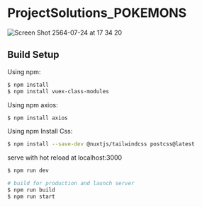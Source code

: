 # ProjectSolutions_POKEMONS
![Screen Shot 2564-07-24 at 17 34 20](https://user-images.githubusercontent.com/37680262/126865847-10ce7bdf-4840-4e98-87de-e22868070180.png)
## Build Setup
Using npm:
```bash
$ npm install
$ npm install vuex-class-modules
```
Using npm axios:
```bash
$ npm install axios
```
Using npm Install Css:
```bash
$ npm install --save-dev @nuxtjs/tailwindcss postcss@latest
```
serve with hot reload at localhost:3000
```bash
$ npm run dev

# build for production and launch server
$ npm run build
$ npm run start
```
